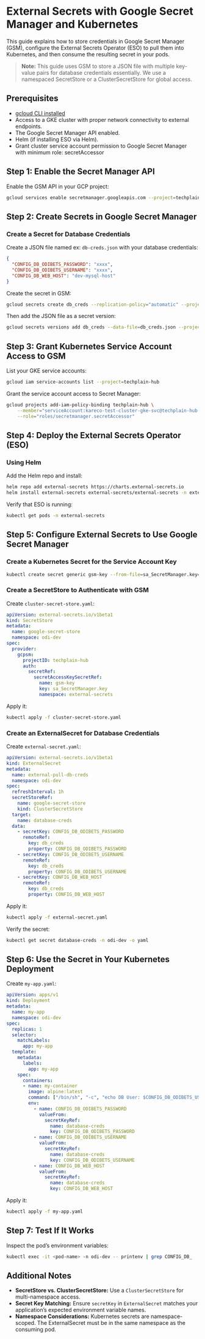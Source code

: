 # External Secrets with Google Secret Manager and Kubernetes

This guide explains how to store credentials in Google Secret Manager (GSM), configure the External Secrets Operator (ESO) to pull them into Kubernetes, and then consume the resulting secret in your pods.

> **Note:** This guide uses GSM to store a JSON file with multiple key-value pairs for database credentials essentially. We use a namespaced SecretStore or a ClusterSecretStore for global access.

## Prerequisites

- [gcloud CLI installed](https://cloud.google.com/sdk/docs/install)
- Access to a GKE cluster with proper network connectivity to external endpoints.
- The Google Secret Manager API enabled.
- Helm (if installing ESO via Helm).
- Grant cluster service account permission to Google Secret Manager with minimum role: secretAccessor

## Step 1: Enable the Secret Manager API

Enable the GSM API in your GCP project:

```bash
gcloud services enable secretmanager.googleapis.com --project=techplain-hub
```

## Step 2: Create Secrets in Google Secret Manager

### Create a Secret for Database Credentials

Create a JSON file named ex: `db-creds.json` with your database credentials:

```json
{
  "CONFIG_DB_ODIBETS_PASSWORD": "xxxx",
  "CONFIG_DB_ODIBETS_USERNAME": "xxxx",
  "CONFIG_DB_WEB_HOST": "dev-mysql-host"
}
```

Create the secret in GSM:

```bash
gcloud secrets create db_creds --replication-policy="automatic" --project=techplain-hub
```

Then add the JSON file as a secret version:

```bash
gcloud secrets versions add db_creds --data-file=db_creds.json --project=techplain-hub
```

## Step 3: Grant Kubernetes Service Account Access to GSM

List your GKE service accounts:

```bash
gcloud iam service-accounts list --project=techplain-hub
```

Grant the service account access to Secret Manager:

```bash
gcloud projects add-iam-policy-binding techplain-hub \
    --member="serviceAccount:kareco-test-cluster-gke-svc@techplain-hub.iam.gserviceaccount.com" \
    --role="roles/secretmanager.secretAccessor"
```

## Step 4: Deploy the External Secrets Operator (ESO)

### Using Helm

Add the Helm repo and install:

```bash
helm repo add external-secrets https://charts.external-secrets.io
helm install external-secrets external-secrets/external-secrets -n external-secrets --create-namespace
```

Verify that ESO is running:

```bash
kubectl get pods -n external-secrets
```

## Step 5: Configure External Secrets to Use Google Secret Manager

### Create a Kubernetes Secret for the Service Account Key

```bash
kubectl create secret generic gsm-key --from-file=sa_SecretManager.key=key.json -n external-secrets
```

### Create a SecretStore to Authenticate with GSM

Create `cluster-secret-store.yaml`:

```yaml
apiVersion: external-secrets.io/v1beta1
kind: SecretStore
metadata:
  name: google-secret-store
  namespace: odi-dev
spec:
  provider:
    gcpsm:
      projectID: techplain-hub
      auth:
        secretRef:
          secretAccessKeySecretRef:
            name: gsm-key
            key: sa_SecretManager.key
            namespace: external-secrets
```

Apply it:

```bash
kubectl apply -f cluster-secret-store.yaml
```

### Create an ExternalSecret for Database Credentials

Create `external-secret.yaml`:

```yaml
apiVersion: external-secrets.io/v1beta1
kind: ExternalSecret
metadata:
  name: external-pull-db-creds
  namespace: odi-dev
spec:
  refreshInterval: 1h
  secretStoreRef:
    name: google-secret-store
    kind: ClusterSecretStore
  target:
    name: database-creds
  data:
    - secretKey: CONFIG_DB_ODIBETS_PASSWORD
      remoteRef:
        key: db_creds
        property: CONFIG_DB_ODIBETS_PASSWORD
    - secretKey: CONFIG_DB_ODIBETS_USERNAME
      remoteRef:
        key: db_creds
        property: CONFIG_DB_ODIBETS_USERNAME
    - secretKey: CONFIG_DB_WEB_HOST
      remoteRef:
        key: db_creds
        property: CONFIG_DB_WEB_HOST
```

Apply it:

```bash
kubectl apply -f external-secret.yaml
```

Verify the secret:

```bash
kubectl get secret database-creds -n odi-dev -o yaml
```

## Step 6: Use the Secret in Your Kubernetes Deployment

Create `my-app.yaml`:

```yaml
apiVersion: apps/v1
kind: Deployment
metadata:
  name: my-app
  namespace: odi-dev
spec:
  replicas: 1
  selector:
    matchLabels:
      app: my-app
  template:
    metadata:
      labels:
        app: my-app
    spec:
      containers:
      - name: my-container
        image: alpine:latest
        command: ["/bin/sh", "-c", "echo DB User: $CONFIG_DB_ODIBETS_USERNAME; echo DB Password: $CONFIG_DB_ODIBETS_PASSWORD; echo DB Host: $CONFIG_DB_WEB_HOST; sleep 3600"]
        env:
          - name: CONFIG_DB_ODIBETS_PASSWORD
            valueFrom:
              secretKeyRef:
                name: database-creds
                key: CONFIG_DB_ODIBETS_PASSWORD
          - name: CONFIG_DB_ODIBETS_USERNAME
            valueFrom:
              secretKeyRef:
                name: database-creds
                key: CONFIG_DB_ODIBETS_USERNAME
          - name: CONFIG_DB_WEB_HOST
            valueFrom:
              secretKeyRef:
                name: database-creds
                key: CONFIG_DB_WEB_HOST
```

Apply it:

```bash
kubectl apply -f my-app.yaml
```

## Step 7: Test If It Works

Inspect the pod’s environment variables:

```bash
kubectl exec -it <pod-name> -n odi-dev -- printenv | grep CONFIG_DB_
```

## Additional Notes

- **SecretStore vs. ClusterSecretStore:** Use a `ClusterSecretStore` for multi-namespace access.
- **Secret Key Matching:** Ensure `secretKey` in `ExternalSecret` matches your application’s expected environment variable names.
- **Namespace Considerations:** Kubernetes secrets are namespace-scoped. The ExternalSecret must be in the same namespace as the consuming pod.


